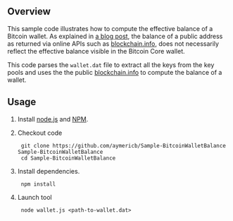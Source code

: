## Overview 

This sample code illustrates how to compute the effective balance of a Bitcoin wallet. As explained in [a blog post](http://blog.barthe.ph/2014/04/03/bitcoin-balance-differs/), the balance of a public address as returned via online APIs such as [blockchain.info](https://blockchain.info), does not necessarily reflect the effective balance visible in the Bitcoin Core wallet. 

This code parses the `wallet.dat` file to extract all the keys from the key pools and uses the the public [blockchain.info](https://blockchain.info) to compute the balance of a wallet.

## Usage


1. Install [node.js](http://nodejs.org) and [NPM](https://npmjs.org).

2. Checkout code

        git clone https://github.com/aymericb/Sample-BitcoinWalletBalance Sample-BitcoinWalletBalance
        cd Sample-BitcoinWalletBalance

2. Install dependencies.

        npm install

6. Launch tool

        node wallet.js <path-to-wallet.dat>
